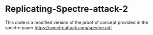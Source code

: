 # Replicating-Spectre-attack-2
This code is a modified version of the proof of concept provided in the spectre paper https://spectreattack.com/spectre.pdf
